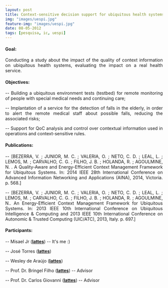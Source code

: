 ```yaml
---
layout: post
title: Context-sensitive decision support for ubiquitous health systems (U-HEALTH) (2012 -- 2013)
img: "images/uespi.jpg"
feature-img: "images/uespi.jpg"
date: 08-05-2012
tags: [pesquisa, ic, uespi]
---
```


#### Goal: 
<p align="justify"> Conducting a study about the impact of the quality of context information on ubiquitous health systems, evaluating the impact on a real health service. </p>

#### Objectives: 

  <p align="justify"> -- Building a ubiquitous environment tests (testbed) for remote monitoring of people with special medical needs and continuing care;</p>

  <p align="justify"> -- Implantation of a service for the detection of falls in the elderly, in order to alert the remote medical staff about possible falls, reducing the associated risks;</p>

  <p align="justify"> -- Support for QoC analysis and control over contextual information used in operations and context-sensitive rules.</p> 

#### Publications:

  <p align="justify"> -- [BEZERRA, V. ; JUNIOR, M. C. ; VALERIA, O. ; NETO, C. D. ; LEAL, L. ; LEMOS, M. ; CARVALHO, C. G. ; FILHO, J. B. ; HOLANDA, R. ; AGOULMINE, N. . A Quality-Aware and Energy-Efficient Context Management Framework for Ubiquitous Systems. In: 2014 IEEE 28th International Conference on Advanced Information Networking and Applications (AINA), 2014, Victoria. p. 568.]</p>

  <p align="justify"> -- [BEZERRA, V. ; JUNIOR, M. C. ; VALERIA, O. ; NETO, C. D. ; LEAL, L. ; LEMOS, M. ; CARVALHO, C. G. ; FILHO, J. B. ; HOLANDA, R. ; AGOULMINE, N.. An Energy-Efficient Context Management Framework for Ubiquitous Systems. In: 2013 IEEE 10th International Conference on Ubiquitous Intelligence & Computing and 2013 IEEE 10th International Conference on Autonomic & Trusted Computing (UIC/ATC), 2013, Italy. p. 697.]</p>


#### Participants:

-- Misael Jr (<b><a href="http://lattes.cnpq.br/7927035309009307">lattes</a></b>) -- It's me :)

-- José Torres (<b><a href="http://lattes.cnpq.br/9861146782162614">lattes</a></b>)

-- Wesley de Araújo (<b><a href="http://lattes.cnpq.br/0059433554725987">lattes</a></b>)

-- Prof. Dr. Bringel Filho (<b><a href="http://lattes.cnpq.br/0230436519183726">lattes</a></b>) -- Advisor

-- Prof. Dr. Carlos Giovanni (<b><a href="http://lattes.cnpq.br/9173102402342837">lattes</a></b>) -- Advisor

